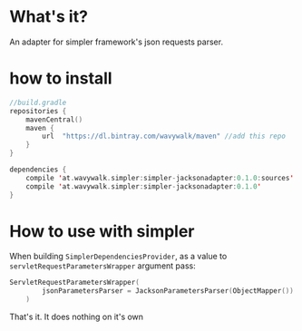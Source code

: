 # What's it?
An adapter for simpler framework's json requests parser.
# how to install
```kotlin
//build.gradle
repositories {
    mavenCentral()
    maven {
        url  "https://dl.bintray.com/wavywalk/maven" //add this repo
    }
}

dependencies {
    compile 'at.wavywalk.simpler:simpler-jacksonadapter:0.1.0:sources'
    compile 'at.wavywalk.simpler:simpler-jacksonadapter:0.1.0'
}

```
# How to use with simpler
When building `SimplerDependenciesProvider`, as a value to `servletRequestParametersWrapper` argument pass:

```kotlin
ServletRequestParametersWrapper(  
        jsonParametersParser = JacksonParametersParser(ObjectMapper()) //simplified example
    )
```

That's it. It does nothing on it's own